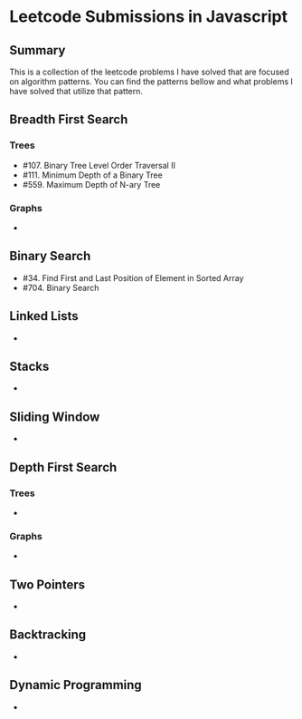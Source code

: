 # Leetcode Submissions in Javascript

## Summary

This is a collection of the leetcode problems I have solved that are focused on algorithm patterns. You can find the patterns bellow and what problems I have solved that utilize that pattern.

## Breadth First Search

### Trees

- \#107. Binary Tree Level Order Traversal II
- \#111. Minimum Depth of a Binary Tree
- \#559. Maximum Depth of N-ary Tree

### Graphs

-

## Binary Search

- \#34. Find First and Last Position of Element in Sorted Array
- \#704. Binary Search

## Linked Lists

-

## Stacks

-

## Sliding Window

-

## Depth First Search

### Trees

-

### Graphs

-

## Two Pointers

-

## Backtracking

-

## Dynamic Programming

-
